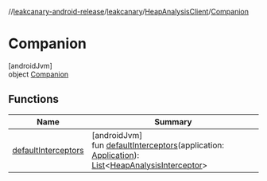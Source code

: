 //[leakcanary-android-release](../../../../index.md)/[leakcanary](../../index.md)/[HeapAnalysisClient](../index.md)/[Companion](index.md)

# Companion

[androidJvm]\
object [Companion](index.md)

## Functions

| Name | Summary |
|---|---|
| [defaultInterceptors](default-interceptors.md) | [androidJvm]<br>fun [defaultInterceptors](default-interceptors.md)(application: [Application](https://developer.android.com/reference/kotlin/android/app/Application.html)): [List](https://kotlinlang.org/api/latest/jvm/stdlib/kotlin.collections/-list/index.html)&lt;[HeapAnalysisInterceptor](../../-heap-analysis-interceptor/index.md)&gt; |
